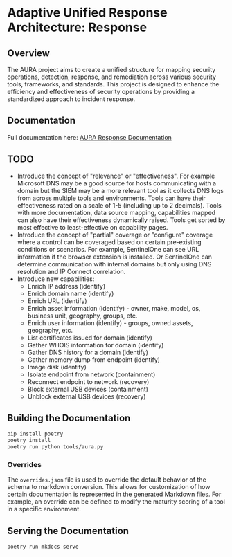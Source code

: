 # Adaptive Unified Response Architecture: Response

## Overview

The AURA project aims to create a unified structure for mapping security operations, detection, response, and remediation across various security tools, frameworks, and standards. This project is designed to enhance the efficiency and effectiveness of security operations by providing a standardized approach to incident response.

## Documentation

Full documentation here: [AURA Response Documentation](./docs/index.md)

## TODO

- Introduce the concept of "relevance" or "effectiveness".  For example Microsoft DNS may be a good source for hosts communicating with a domain but the SIEM may be a more relevant tool as it collects DNS logs from across multiple tools and environments. Tools can have their effectiveness rated on a scale of 1-5 (including up to 2 decimals).  Tools with more documentation, data source mapping, capabilities mapped can also have their effectiveness dynamically raised.  Tools get sorted by most effective to least-effective on capability pages.
- Introduce the concept of "partial" coverage or "configure" coverage where a control can be coveraged based on certain pre-existing conditions or scenarios.  For example, SentinelOne can see URL information if the browser extension is installed.  Or SentinelOne can determine communication with internal domains but only using DNS resolution and IP Connect correlation.
- Introduce new capabilities:
  - Enrich IP address (identify)
  - Enrich domain name (identify)
  - Enrich URL (identify)
  - Enrich asset information (identify) - owner, make, model, os, business unit, geography, groups, etc.
  - Enrich user information (identify) - groups, owned assets, geography, etc.
  - List certificates issued for domain (identify)
  - Gather WHOIS information for domain (identify)
  - Gather DNS history for a domain (identify)
  - Gather memory dump from endpoint (identify)
  - Image disk (identify)
  - Isolate endpoint from network (containment)
  - Reconnect endpoint to network (recovery)
  - Block external USB devices (containment)
  - Unblock external USB devices (recovery)

## Building the Documentation

```bash
pip install poetry
poetry install
poetry run python tools/aura.py
```

### Overrides

The `overrides.json` file is used to override the default behavior of the schema to markdown conversion. This allows for customization of how certain documentation is represented in the generated Markdown files. For example, an override can be defined to modify the maturity scoring of a tool in a specific environment.

## Serving the Documentation

```bash
poetry run mkdocs serve
```
